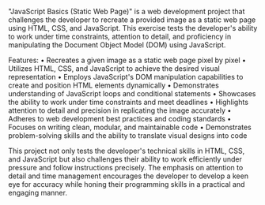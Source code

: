 "JavaScript Basics (Static Web Page)" is a web development project that challenges the developer to recreate a provided image as a static web page using HTML, CSS, and JavaScript. This exercise tests the developer's ability to work under time constraints, attention to detail, and proficiency in manipulating the Document Object Model (DOM) using JavaScript.

Features:
• Recreates a given image as a static web page pixel by pixel
• Utilizes HTML, CSS, and JavaScript to achieve the desired visual representation
• Employs JavaScript's DOM manipulation capabilities to create and position HTML elements dynamically
• Demonstrates understanding of JavaScript loops and conditional statements
• Showcases the ability to work under time constraints and meet deadlines
• Highlights attention to detail and precision in replicating the image accurately
• Adheres to web development best practices and coding standards
• Focuses on writing clean, modular, and maintainable code
• Demonstrates problem-solving skills and the ability to translate visual designs into code

This project not only tests the developer's technical skills in HTML, CSS, and JavaScript but also challenges their ability to work efficiently under pressure and follow instructions precisely. The emphasis on attention to detail and time management encourages the developer to develop a keen eye for accuracy while honing their programming skills in a practical and engaging manner.